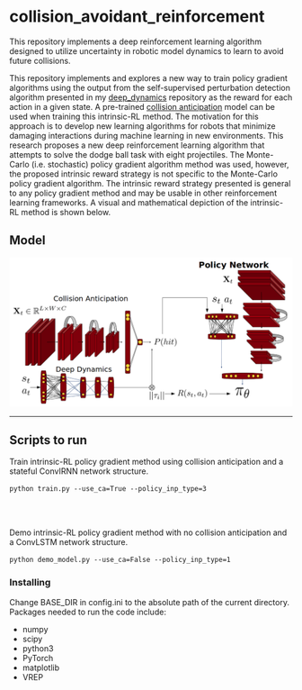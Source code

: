 # collision_avoidant_reinforcement
This repository implements a deep reinforcement learning algorithm designed to utilize uncertainty in robotic model dynamics to learn to avoid future collisions. <br/>

This repository implements and explores a new way to train policy gradient algorithms using the output from the self-supervised perturbation detection algorithm presented in my [deep_dynamics](https://github.com/trevor-richardson/deep_dynamics) repository as the reward for each action in a given state. A pre-trained [collision anticipation](https://github.com/trevor-richardson/collision_anticipation) model can be used when training this intrinsic-RL method. The motivation for this approach is to develop new learning algorithms for robots that minimize damaging interactions during machine learning in new environments. This research proposes a new deep reinforcement learning algorithm that attempts to solve the dodge ball task with eight projectiles. The Monte-Carlo (i.e. stochastic) policy gradient algorithm method was used, however, the proposed intrinsic reward strategy is not specific to the Monte-Carlo policy gradient algorithm. The intrinsic reward strategy presented is general to any policy gradient method and may be usable in other reinforcement learning frameworks. A visual and mathematical depiction of the intrinsic-RL method is shown below.
<br/>

## Model
<img src="https://github.com/trevor-richardson/collision_avoidant_reinforcement/blob/master/visualizations/deep_intrinsic_rl.png" width="950">

---
## Scripts to run
Train intrinsic-RL policy gradient method using collision anticipation and a stateful ConvIRNN network structure.
```
python train.py --use_ca=True --policy_inp_type=3
```
<br/>
<br/>

Demo intrinsic-RL policy gradient method with no collision anticipation and a ConvLSTM network structure.

```
python demo_model.py --use_ca=False --policy_inp_type=1
```

### Installing
Change BASE_DIR in config.ini to the absolute path of the current directory. <br/>
Packages needed to run the code include:
* numpy
* scipy
* python3
* PyTorch
* matplotlib
* VREP
